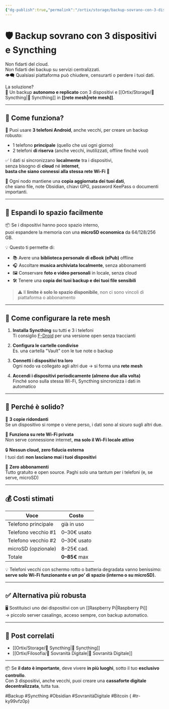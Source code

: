 ```yaml
---
{"dg-publish":true,"permalink":"/ortix/storage/backup-sovrano-con-3-dispositivi-e-syncthing/","title":"🛡️ Backup sovrano con 3 dispositivi e Syncthing","tags":["Backup","SovranitàDigitale","Syncthing","ReteMesh","SelfHosting","Sicurezza","Offline"]}
---
```



# 🛡️ **Backup sovrano con 3 dispositivi e Syncthing**

Non fidarti del cloud.  
Non fidarti dei backup su servizi centralizzati.  
👁️‍🗨️ Qualsiasi piattaforma può chiudere, censurarti o perdere i tuoi dati.

La soluzione?  
📡 Un backup **autonomo e replicato** con 3 dispositivi e [[Ortix/Storage/🔄 Syncthing\|🔄 Syncthing]] in **[[rete mesh\|rete mesh]]**.

---

## 🔧 Come funziona?

📲 Puoi usare **3 telefoni Android**, anche vecchi, per creare un backup robusto:  
- 1 telefono **principale** (quello che usi ogni giorno)  
- 2 telefoni **di riserva** (anche vecchi, inutilizzati, offline finché vuoi)

✅ I dati si sincronizzano **localmente** tra i dispositivi,  
senza bisogno di **cloud** né **internet**,  
**basta che siano connessi alla stessa rete Wi-Fi** 📶

📂 Ogni nodo mantiene una **copia aggiornata dei tuoi dati**,  
che siano file, note Obsidian, chiavi GPG, password KeePass o documenti importanti.

---

## 🎒 Espandi lo spazio facilmente

📦 Se i dispositivi hanno poco spazio interno,  
puoi espandere la memoria con una **microSD economica** da 64/128/256 GB.

💡 Questo ti permette di:

- 📚 Avere una **biblioteca personale di eBook (ePub)** offline  
- 🎧 Ascoltare **musica archiviata localmente**, senza abbonamenti  
- 🖼️ Conservare **foto e video personali** in locale, senza cloud  
- 🛠️ Tenere una **copia dei tuoi backup e dei tuoi file sensibili**  
> ⚠️ Il **limite è solo lo spazio disponibile**, non ci sono vincoli di piattaforma o abbonamento

---

## 📡 Come configurare la rete mesh

1. **Installa Syncthing** su tutti e 3 i telefoni  
   Ti consiglio [F-Droid](https://f-droid.org/en/packages/com.github.catfriend1.syncthingandroid/) per una versione open senza traccianti

2. **Configura le cartelle condivise**  
   Es. una cartella "Vault" con le tue note o backup

3. **Connetti i dispositivi tra loro**  
   Ogni nodo va collegato agli altri due → si forma una **rete mesh**

4. **Accendi i dispositivi periodicamente (almeno due alla volta)**  
   Finché sono sulla stessa Wi-Fi, Syncthing sincronizza i dati in automatico

---

## 🧱 Perché è solido?

🔁 **3 copie ridondanti**  
Se un dispositivo si rompe o viene perso, i dati sono al sicuro sugli altri due.

📡 **Funziona su rete Wi-Fi privata**  
Non serve connessione internet, **ma solo il Wi-Fi locale attivo**

🔒 **Nessun cloud, zero fiducia esterna**  
I tuoi dati **non lasciano mai i tuoi dispositivi**

💸 **Zero abbonamenti**  
Tutto gratuito e open source. Paghi solo una tantum per i telefoni (e, se serve, microSD)

---

## 💰 Costi stimati

| Voce                   | Costo         |
|------------------------|---------------|
| Telefono principale    | già in uso    |
| Telefono vecchio #1    | 0–30€ usato   |
| Telefono vecchio #2    | 0–30€ usato   |
| microSD (opzionale)    | 8–25€ cad.    |
| Totale                 | **0–85€** max |

💡 Telefoni vecchi con schermo rotto o batteria degradata vanno benissimo:  
**serve solo Wi-Fi funzionante e un po’ di spazio (interno o su microSD).**

---

## ✅ Alternativa più robusta

🖥️ Sostituisci uno dei dispositivi con un [[Raspberry Pi\|Raspberry Pi]]  
→ piccolo server casalingo, acceso sempre, con backup automatico.

---

## 🔗 Post correlati

- [[Ortix/Storage/🔄 Syncthing\|🔄 Syncthing]]  
- [[Ortix/Filosofia/🧭 Sovranità Digitale\|🧭 Sovranità Digitale]]

---

📦 Se **il dato è importante**, deve vivere **in più luoghi**, sotto il tuo **esclusivo controllo**.  
Con 3 dispositivi, anche vecchi, puoi creare una **cassaforte digitale decentralizzata**, tutta tua.

#Backup #Syncthing #Obsidian #SovranitàDigitale #Bitcoin
{ #tr-ky99vfz0p}

